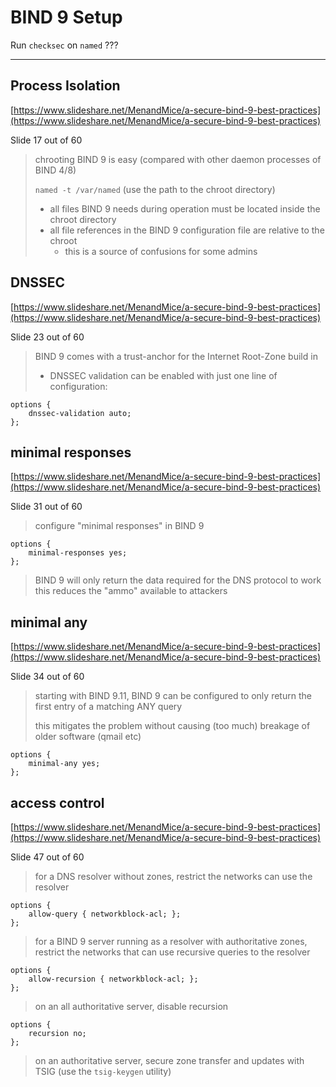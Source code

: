 BIND 9 Setup
==========

Run `checksec` on `named` ??? 

---------------

Process Isolation
--------------

[https://www.slideshare.net/MenandMice/a-secure-bind-9-best-practices](https://www.slideshare.net/MenandMice/a-secure-bind-9-best-practices)

Slide 17 out of 60

>
> chrooting BIND 9 is easy (compared with other daemon processes of BIND 4/8)
>
> `named -t /var/named` (use the path to the chroot directory)
>
> * all files BIND 9 needs during operation must be located inside the chroot directory
> * all file references in the BIND 9 configuration file are relative to the chroot
>   - this is a source of confusions for some admins


DNSSEC
-------------------

[https://www.slideshare.net/MenandMice/a-secure-bind-9-best-practices](https://www.slideshare.net/MenandMice/a-secure-bind-9-best-practices)

Slide 23 out of 60


> BIND 9 comes with a trust-anchor for the Internet Root-Zone build in
>
> * DNSSEC validation can be enabled with just one line of configuration:

```
options {
    dnssec-validation auto;
};
```

minimal responses
----------------

[https://www.slideshare.net/MenandMice/a-secure-bind-9-best-practices](https://www.slideshare.net/MenandMice/a-secure-bind-9-best-practices)

Slide 31 out of 60

> configure "minimal responses" in BIND 9

```
options {
    minimal-responses yes;
};
```

> BIND 9 will only return the data required for the DNS protocol to work
> this reduces the "ammo" available to attackers

minimal any
----------------

[https://www.slideshare.net/MenandMice/a-secure-bind-9-best-practices](https://www.slideshare.net/MenandMice/a-secure-bind-9-best-practices)

Slide 34 out of 60

> starting with BIND 9.11, BIND 9 can be configured to only return the first entry of a matching ANY query
> 
> this mitigates the problem without causing (too much) breakage of older software (qmail etc)

```
options {
    minimal-any yes;
};
```

access control
------------

[https://www.slideshare.net/MenandMice/a-secure-bind-9-best-practices](https://www.slideshare.net/MenandMice/a-secure-bind-9-best-practices)

Slide 47 out of 60

> for a DNS resolver without zones, restrict the networks can use the resolver

```
options {
    allow-query { networkblock-acl; };
};
```

> for a BIND 9 server running as a resolver with authoritative zones, restrict the networks that can use recursive queries to the resolver

```
options {
    allow-recursion { networkblock-acl; };
};
```

> on an all authoritative server, disable recursion

```
options {
    recursion no;
};
```

> on an authoritative server, secure zone transfer and updates with TSIG (use the `tsig-keygen` utility)
